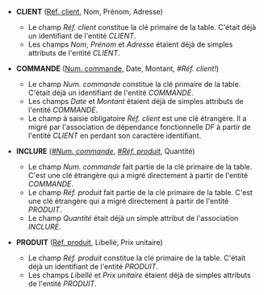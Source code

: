 <!-- Generated by Mocodo 4.0.1 -->

- **CLIENT** (<ins>Réf. client</ins>, Nom, Prénom, Adresse)
  - Le champ _Réf. client_ constitue la clé primaire de la table. C'était déjà un identifiant de l'entité _CLIENT_.
  - Les champs _Nom_, _Prénom_ et _Adresse_ étaient déjà de simples attributs de l'entité _CLIENT_.

- **COMMANDE** (<ins>Num. commande</ins>, Date, Montant, _#Réf. client!_)
  - Le champ _Num. commande_ constitue la clé primaire de la table. C'était déjà un identifiant de l'entité _COMMANDE_.
  - Les champs _Date_ et _Montant_ étaient déjà de simples attributs de l'entité _COMMANDE_.
  - Le champ à saisie obligatoire _Réf. client_ est une clé étrangère. Il a migré par l'association de dépendance fonctionnelle _DF_ à partir de l'entité _CLIENT_ en perdant son caractère identifiant.

- **INCLURE** (<ins>_#Num. commande_</ins>, <ins>_#Réf. produit_</ins>, Quantité)
  - Le champ _Num. commande_ fait partie de la clé primaire de la table. C'est une clé étrangère qui a migré directement à partir de l'entité _COMMANDE_.
  - Le champ _Réf. produit_ fait partie de la clé primaire de la table. C'est une clé étrangère qui a migré directement à partir de l'entité _PRODUIT_.
  - Le champ _Quantité_ était déjà un simple attribut de l'association _INCLURE_.

- **PRODUIT** (<ins>Réf. produit</ins>, Libellé, Prix unitaire)
  - Le champ _Réf. produit_ constitue la clé primaire de la table. C'était déjà un identifiant de l'entité _PRODUIT_.
  - Les champs _Libellé_ et _Prix unitaire_ étaient déjà de simples attributs de l'entité _PRODUIT_.
